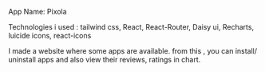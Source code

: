 App Name: Pixola

Technologies i used : tailwind css, React, React-Router, Daisy ui, Recharts, luicide icons, react-icons

I made a website where some apps are available. from this , you can install/ uninstall apps and also view their reviews, ratings in chart. 